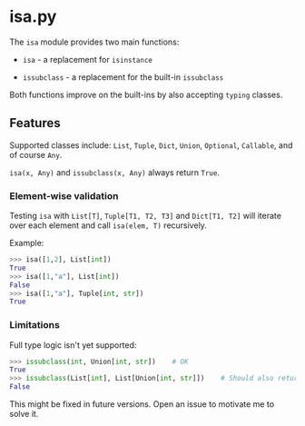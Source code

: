 # isa.py

The `isa` module provides two main functions:

* `isa` - a replacement for `isinstance`

* `issubclass` - a replacement for the built-in `issubclass`

Both functions improve on the built-ins by also accepting `typing` classes.

## Features

Supported classes include: `List`, `Tuple`, `Dict`, `Union`, `Optional`, `Callable`, and of course `Any`.

`isa(x, Any)` and `issubclass(x, Any)` always return `True`.

### Element-wise validation

Testing `isa` with `List[T]`, `Tuple[T1, T2, T3]` and `Dict[T1, T2]` will iterate over each element and call `isa(elem, T)` recursively.

Example:
```python
>>> isa([1,2], List[int])
True
>>> isa([1,"a"], List[int])
False
>>> isa([1,"a"], Tuple[int, str])
True
```

### Limitations

Full type logic isn't yet supported:
```python
>>> issubclass(int, Union[int, str])    # OK
True
>>> issubclass(List[int], List[Union[int, str]])    # Should also return True
False
```

This might be fixed in future versions. Open an issue to motivate me to solve it.